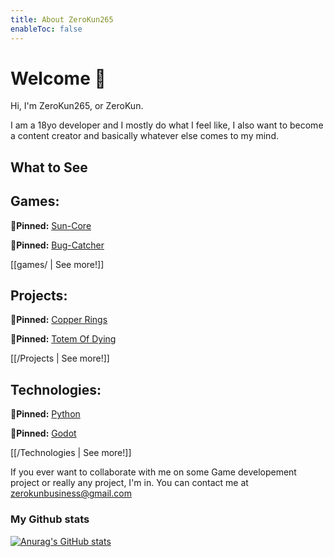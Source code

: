 ```yaml
---
title: About ZeroKun265
enableToc: false
---
```

# Welcome 👋
Hi, I'm ZeroKun265, or ZeroKun.

I am a 18yo developer and I mostly do what I feel like, I also want to become a content creator and basically whatever else comes to my mind.

## What to See

## Games:
📌**Pinned:** [Sun-Core](games/Sun-Core.md)

📌**Pinned:** [Bug-Catcher](games/Bug-Catcher.md)

[[games/ | See more!]]

## Projects:
📌**Pinned:** [Copper Rings](https://github.com/ZeroKun265/CopperRings)

📌**Pinned:** [Totem Of Dying](https://github.com/ZeroKun265/Totem_of_dying)

[[/Projects | See more!]]

## Technologies:
📌**Pinned:** [Python](http://www.python.org/)

📌**Pinned:** [Godot](http://www.godotengine.org/)

[[/Technologies | See more!]]


If you ever want to collaborate with me on some Game developement project or really any project, I'm in.
You can contact me at zerokunbusiness@gmail.com  
  
### My Github stats
  [![Anurag's GitHub stats](https://github-readme-stats.vercel.app/api?username=ZeroKun265&show_icons=true&theme=synthwave)](https://github.com/ZeroKun265)

